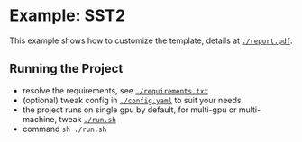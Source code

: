 # Example: SST2

This example shows how to customize the template,
details at [`./report.pdf`](./report.pdf).

## Running the Project

- resolve the requirements, see [`./requirements.txt`](./requirements.txt)
- (optional) tweak config in [`./config.yaml`](./config.yaml) to suit your needs
- the project runs on single gpu by default,
for multi-gpu or multi-machine, tweak [`./run.sh`](./run.sh)
- command `sh ./run.sh`